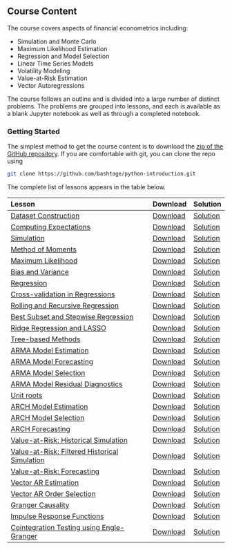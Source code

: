 <!--
.. title: Financial Econometrics Companion Course
.. slug: companion-course
.. date: 2020-01-27 18:45:39 UTC
.. tags: mfe, teaching
.. category: teaching
.. link: 
.. description: A Python course the accompanies MFE Financial Econometrics I & II 
.. type: text
.. jumbotron_color: #002147
.. jumbotron_light: True
.. jumbotron: Financial Econometrics Companion Course
.. jumbotron_text: A course the accompanies the MFE Financial Econometrics core lecture series.
-->

## Course Content

The course covers aspects of financial econometrics including:

* Simulation and Monte Carlo
* Maximum Likelihood Estimation
* Regression and Model Selection
* Linear Time Series Models
* Volatility Modeling
* Value-at-Risk Estimation
* Vector Autoregressions

The course follows an outline and is divided into a large number
of distinct problems.  The problems are grouped into lessons, and
each is available as a blank Jupyter notebook as well as through a
completed notebook. 

### Getting Started
The simplest method to get the course content is to download the [zip of the GitHub repository](https://github.com/bashtage/python-introduction/archive/master.zip).
If you are comfortable with git, you can clone the repo using 

```bash
git clone https://github.com/bashtage/python-introduction.git
```

The complete list of lessons appears in the table below.  

|  Lesson  |  Download  |  Solution  |
| :--------| :----------| :----------|
|  [Dataset Construction](https://github.com/bashtage/python-introduction/tree/master/course/autumn/data-dataset-construction.ipynb)                                                    |  [Download](https://raw.githubusercontent.com/bashtage/python-introduction/master/solutions/autumn/data-dataset-construction.ipynb)                          |  [Solution](https://github.com/bashtage/python-introduction/tree/master/course/autumn/data-dataset-construction.ipynb)                            |
|  [Computing Expectations](https://github.com/bashtage/python-introduction/tree/master/course/autumn/data-expectations.ipynb)                                                          |  [Download](https://raw.githubusercontent.com/bashtage/python-introduction/master/solutions/autumn/data-expectations.ipynb)                                  |  [Solution](https://github.com/bashtage/python-introduction/tree/master/course/autumn/data-expectations.ipynb)                                    |
|  [Simulation](https://github.com/bashtage/python-introduction/tree/master/course/autumn/data-simulation.ipynb)                                                                        |  [Download](https://raw.githubusercontent.com/bashtage/python-introduction/master/solutions/autumn/data-simulation.ipynb)                                    |  [Solution](https://github.com/bashtage/python-introduction/tree/master/course/autumn/data-simulation.ipynb)                                      |
|  [Method of Moments](https://github.com/bashtage/python-introduction/tree/master/course/autumn/estimation-method-of-moments.ipynb)                                                    |  [Download](https://raw.githubusercontent.com/bashtage/python-introduction/master/solutions/autumn/estimation-method-of-moments.ipynb)                       |  [Solution](https://github.com/bashtage/python-introduction/tree/master/course/autumn/estimation-method-of-moments.ipynb)                         |
|  [Maximum Likelihood](https://github.com/bashtage/python-introduction/tree/master/course/autumn/estimation-maximum-likelihood.ipynb)                                                  |  [Download](https://raw.githubusercontent.com/bashtage/python-introduction/master/solutions/autumn/estimation-maximum-likelihood.ipynb)                      |  [Solution](https://github.com/bashtage/python-introduction/tree/master/course/autumn/estimation-maximum-likelihood.ipynb)                        |
|  [Bias and Variance](https://github.com/bashtage/python-introduction/tree/master/course/autumn/estimation-bias-and-variance.ipynb)                                                    |  [Download](https://raw.githubusercontent.com/bashtage/python-introduction/master/solutions/autumn/estimation-bias-and-variance.ipynb)                       |  [Solution](https://github.com/bashtage/python-introduction/tree/master/course/autumn/estimation-bias-and-variance.ipynb)                         |
|  [Regression](https://github.com/bashtage/python-introduction/tree/master/course/autumn/regression-basic.ipynb)                                                                       |  [Download](https://raw.githubusercontent.com/bashtage/python-introduction/master/solutions/autumn/regression-basic.ipynb)                                   |  [Solution](https://github.com/bashtage/python-introduction/tree/master/course/autumn/regression-basic.ipynb)                                     |
|  [Cross-validation in Regressions](https://github.com/bashtage/python-introduction/tree/master/course/autumn/regression-cross-validation.ipynb)                                       |  [Download](https://raw.githubusercontent.com/bashtage/python-introduction/master/solutions/autumn/regression-cross-validation.ipynb)                        |  [Solution](https://github.com/bashtage/python-introduction/tree/master/course/autumn/regression-cross-validation.ipynb)                          |
|  [Rolling and Recursive Regression](https://github.com/bashtage/python-introduction/tree/master/course/autumn/regression-rolling-and-recursive.ipynb)                                 |  [Download](https://raw.githubusercontent.com/bashtage/python-introduction/master/solutions/autumn/regression-rolling-and-recursive.ipynb)                   |  [Solution](https://github.com/bashtage/python-introduction/tree/master/course/autumn/regression-rolling-and-recursive.ipynb)                     |
|  [Best Subset and Stepwise Regression](https://github.com/bashtage/python-introduction/tree/master/course/autumn/regression-subset-stepwise.ipynb)                                    |  [Download](https://raw.githubusercontent.com/bashtage/python-introduction/master/solutions/autumn/regression-cross-validation.ipynb)                        |  [Solution](https://github.com/bashtage/python-introduction/tree/master/course/autumn/regression-subset-stepwise.ipynb)                           |
|  [Ridge Regression and LASSO](https://github.com/bashtage/python-introduction/tree/master/course/autumn/regression-shrinkage.ipynb)                                                   |  [Download](https://raw.githubusercontent.com/bashtage/python-introduction/master/solutions/autumn/regression-rolling-and-recursive.ipynb)                   |  [Solution](https://github.com/bashtage/python-introduction/tree/master/course/autumn/regression-shrinkage.ipynb)                                 |
|  [Tree-based Methods](https://github.com/bashtage/python-introduction/tree/master/course/autumn/regression-random-forests.ipynb)                                                      |  [Download](https://raw.githubusercontent.com/bashtage/python-introduction/master/solutions/autumn/regression-rolling-and-recursive.ipynb)                   |  [Solution](https://github.com/bashtage/python-introduction/tree/master/course/autumn/regression-random-forests.ipynb)                            |
|  [ARMA Model Estimation](https://github.com/bashtage/python-introduction/tree/master/course/autumn/arma-estimation.ipynb)                                                             |  [Download](https://raw.githubusercontent.com/bashtage/python-introduction/master/solutions/autumn/arma-estimation.ipynb)                                    |  [Solution](https://github.com/bashtage/python-introduction/tree/master/course/autumn/arma-estimation.ipynb)                                      |
|  [ARMA Model Forecasting](https://github.com/bashtage/python-introduction/tree/master/course/autumn/arma-forecasting.ipynb)                                                           |  [Download](https://raw.githubusercontent.com/bashtage/python-introduction/master/solutions/autumn/arma-forecasting.ipynb)                                   |  [Solution](https://github.com/bashtage/python-introduction/tree/master/course/autumn/arma-forecasting.ipynb)                                     |
|  [ARMA Model Selection](https://github.com/bashtage/python-introduction/tree/master/course/autumn/arma-model-selection.ipynb)                                                         |  [Download](https://raw.githubusercontent.com/bashtage/python-introduction/master/solutions/autumn/arma-model-selection.ipynb)                               |  [Solution](https://github.com/bashtage/python-introduction/tree/master/course/autumn/arma-model-selection.ipynb)                                 |
|  [ARMA Model Residual Diagnostics](https://github.com/bashtage/python-introduction/tree/master/course/autumn/arma-residual-diagnostics.ipynb)                                         |  [Download](https://raw.githubusercontent.com/bashtage/python-introduction/master/solutions/autumn/arma-residual-diagnostics.ipynb)                          |  [Solution](https://github.com/bashtage/python-introduction/tree/master/course/autumn/arma-residual-diagnostics.ipynb)                            |
|  [Unit roots](https://github.com/bashtage/python-introduction/tree/master/course/autumn/arma-unit-roots.ipynb)                                                                        |  [Download](https://raw.githubusercontent.com/bashtage/python-introduction/master/solutions/autumn/arma-unit-roots.ipynb)                                    |  [Solution](https://github.com/bashtage/python-introduction/tree/master/course/autumn/arma-unit-roots.ipynb)                                      |
|  [ARCH Model Estimation](https://github.com/bashtage/python-introduction/tree/master/course/autumn/arch-model-estimation.ipynb)                                                       |  [Download](https://raw.githubusercontent.com/bashtage/python-introduction/master/solutions/autumn/arch-model-estimation.ipynb)                              |  [Solution](https://github.com/bashtage/python-introduction/tree/master/course/autumn/arch-model-estimation.ipynb)                                |
|  [ARCH Model Selection](https://github.com/bashtage/python-introduction/tree/master/course/autumn/arch-model-selection.ipynb)                                                         |  [Download](https://raw.githubusercontent.com/bashtage/python-introduction/master/solutions/autumn/arch-model-selection.ipynb)                               |  [Solution](https://github.com/bashtage/python-introduction/tree/master/course/autumn/arch-model-selection.ipynb)                                 |
|  [ARCH Forecasting](https://github.com/bashtage/python-introduction/tree/master/course/autumn/arch-model-forecasting.ipynb)                                                           |  [Download](https://raw.githubusercontent.com/bashtage/python-introduction/master/solutions/autumn/arch-model-forecasting.ipynb)                             |  [Solution](https://github.com/bashtage/python-introduction/tree/master/course/autumn/arch-model-forecasting.ipynb)                               |
|  [Value-at-Risk: Historical Simulation](https://github.com/bashtage/python-introduction/tree/master/course/autumn/value-at-risk-using-historical-simulation.ipynb)                    |  [Download](https://raw.githubusercontent.com/bashtage/python-introduction/master/solutions/autumn/value-at-risk-using-historical-simulation.ipynb)          |  [Solution](https://github.com/bashtage/python-introduction/tree/master/course/autumn/value-at-risk-using-historical-simulation.ipynb)            |
|  [Value-at-Risk: Filtered Historical Simulation](https://github.com/bashtage/python-introduction/tree/master/course/autumn/value-at-risk-using-filtered-historical-simulation.ipynb)  |  [Download](https://raw.githubusercontent.com/bashtage/python-introduction/master/solutions/autumn/value-at-risk-using-filtered-historical-simulation.ipynb) |  [Solution](https://github.com/bashtage/python-introduction/tree/master/course/autumn/value-at-risk-using-filtered-historical-simulation.ipynb)   |
|  [Value-at-Risk: Forecasting](https://github.com/bashtage/python-introduction/tree/master/course/autumn/value-at-risk-forecast-evaluation.ipynb)                                      |  [Download](https://raw.githubusercontent.com/bashtage/python-introduction/master/solutions/autumn/value-at-risk-forecast-evaluation.ipynb)                  |  [Solution](https://github.com/bashtage/python-introduction/tree/master/course/autumn/value-at-risk-forecast-evaluation.ipynb)                    |
|  [Vector AR Estimation](https://github.com/bashtage/python-introduction/tree/master/course/autumn/vector-ar-estimation.ipynb)                                                         |  [Download](https://raw.githubusercontent.com/bashtage/python-introduction/master/solutions/autumn/vector-ar-estimation.ipynb)                               |  [Solution](https://github.com/bashtage/python-introduction/tree/master/course/autumn/vector-ar-estimation.ipynb)                                 |
|  [Vector AR Order Selection](https://github.com/bashtage/python-introduction/tree/master/course/autumn/vector-ar-order-selection.ipynb)                                               |  [Download](https://raw.githubusercontent.com/bashtage/python-introduction/master/solutions/autumn/vector-ar-order-selection.ipynb)                          |  [Solution](https://github.com/bashtage/python-introduction/tree/master/course/autumn/vector-ar-order-selection.ipynb)                            |
|  [Granger Causality](https://github.com/bashtage/python-introduction/tree/master/course/autumn/vector-ar-granger-causality-testing.ipynb)                                             |  [Download](https://raw.githubusercontent.com/bashtage/python-introduction/master/solutions/autumn/vector-ar-granger-causality-testing.ipynb)                |  [Solution](https://github.com/bashtage/python-introduction/tree/master/course/autumn/vector-ar-granger-causality-testing.ipynb)                  |
|  [Impulse Response Functions](https://github.com/bashtage/python-introduction/tree/master/course/autumn/vector-ar-impulse-response-analysis.ipynb)                                    |  [Download](https://raw.githubusercontent.com/bashtage/python-introduction/master/solutions/autumn/vector-ar-impulse-response-analysis.ipynb)                |  [Solution](https://github.com/bashtage/python-introduction/tree/master/course/autumn/vector-ar-impulse-response-analysis.ipynb)                  |
|  [Cointegration Testing using Engle-Granger](https://github.com/bashtage/python-introduction/tree/master/course/autumn/vector-ar-engle-granger-cointegration-testing.ipynb)           |  [Download](https://raw.githubusercontent.com/bashtage/python-introduction/master/solutions/autumn/vector-ar-engle-granger-cointegration-testing.ipynb)      |  [Solution](https://github.com/bashtage/python-introduction/tree/master/course/autumn/vector-ar-engle-granger-cointegration-testing.ipynb)        |
